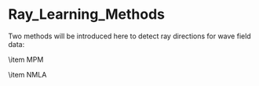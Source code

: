 # Ray_Learning_Methods
Two methods will be introduced here to detect ray directions for wave field data:  

\item MPM

\item NMLA
